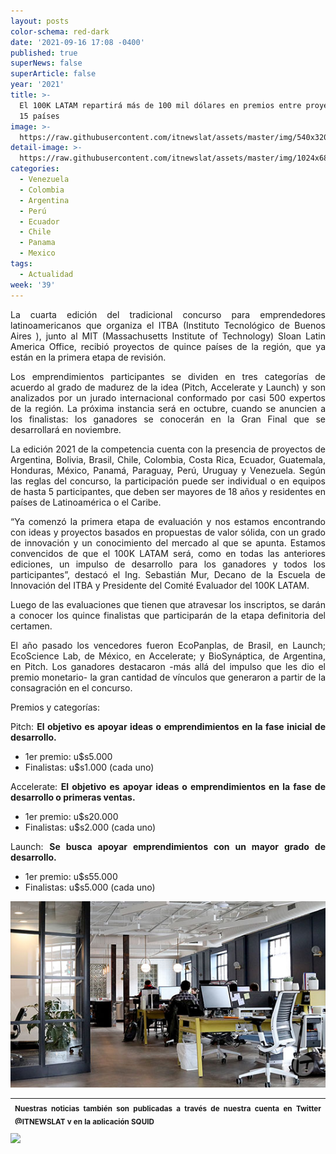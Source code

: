 ```yaml
---
layout: posts
color-schema: red-dark
date: '2021-09-16 17:08 -0400'
published: true
superNews: false
superArticle: false
year: '2021'
title: >-
  El 100K LATAM repartirá más de 100 mil dólares en premios entre proyectos de
  15 países
image: >-
  https://raw.githubusercontent.com/itnewslat/assets/master/img/540x320/Desarrolladores-p.jpg
detail-image: >-
  https://raw.githubusercontent.com/itnewslat/assets/master/img/1024x680/Desarrolladores-g.jpg
categories:
  - Venezuela
  - Colombia
  - Argentina
  - Perú
  - Ecuador
  - Chile
  - Panama
  - Mexico
tags:
  - Actualidad
week: '39'
---
```

<p style="text-align: justify;">La cuarta edición del tradicional concurso para emprendedores latinoamericanos que organiza el ITBA (Instituto Tecnológico de Buenos Aires ), junto al MIT (Massachusetts Institute of Technology) Sloan Latin America Office, recibió proyectos de quince países de la región, que ya están en la primera etapa de revisión.</p>
<p style="text-align: justify;">Los emprendimientos participantes se dividen en tres categorías de acuerdo al grado de madurez de la idea (Pitch, Accelerate y Launch) y son analizados por un jurado internacional conformado por casi 500 expertos de la región. La próxima instancia será en octubre, cuando se anuncien a los finalistas: los ganadores se conocerán en la Gran Final que se desarrollará en noviembre.</p>
<p style="text-align: justify;">La edición 2021 de la competencia cuenta con la presencia de proyectos de Argentina, Bolivia, Brasil, Chile, Colombia, Costa Rica, Ecuador, Guatemala, Honduras, México, Panamá, Paraguay, Perú, Uruguay y Venezuela. Según las reglas del concurso, la participación puede ser individual o en equipos de hasta 5 participantes, que deben ser mayores de 18 años y residentes en países de Latinoamérica o el Caribe.</p>
<p style="text-align: justify;">“Ya comenzó la primera etapa de evaluación y nos estamos encontrando con ideas y proyectos basados en propuestas de valor sólida, con un grado de innovación y un conocimiento del mercado al que se apunta. Estamos convencidos de que el 100K LATAM será, como en todas las anteriores ediciones, un impulso de desarrollo para los ganadores y todos los participantes”, destacó el Ing. Sebastián Mur, Decano de la Escuela de Innovación del ITBA y Presidente del Comité Evaluador del 100K LATAM.</p>
<p style="text-align: justify;">Luego de las evaluaciones que tienen que atravesar los inscriptos, se darán a conocer los quince finalistas que participarán de la etapa definitoria del certamen.</p>
<p style="text-align: justify;">El año pasado los vencedores fueron EcoPanplas, de Brasil, en Launch; EcoScience Lab, de México, en Accelerate; y BioSynáptica, de Argentina, en Pitch. Los ganadores destacaron -más allá del impulso que les dio el premio monetario- la gran cantidad de vínculos que generaron a partir de la consagración en el concurso.</p>
<p style="text-align: justify;">Premios y categorías:</p>
<p style="text-align: justify;">Pitch: <strong>El objetivo es apoyar ideas o emprendimientos en la fase inicial de desarrollo.</strong></p>

<ul style="list-style-type: disc; text-align: justify;">
	<li>1er premio: u$s5.000</li>
	<li>Finalistas: u$s1.000 (cada uno)</li>
</ul>
<p style="text-align: justify;">Accelerate: <strong>El objetivo es apoyar ideas o emprendimientos en la fase de desarrollo o primeras ventas.</strong></p>

<ul style="list-style-type: disc; text-align: justify;">
	<li>1er premio: u$s20.000</li>
	<li>Finalistas: u$s2.000 (cada uno)</li>
</ul>
<p style="text-align: justify;">Launch: <strong>Se busca apoyar emprendimientos con un mayor grado de desarrollo.</strong></p>

<ul style="list-style-type: disc; text-align: justify;">
	<li>1er premio: u$s55.000</li>
	<li>Finalistas: u$s5.000 (cada uno)</li>
</ul>
<p style="text-align: justify;"></p>

![](https://raw.githubusercontent.com/itnewslat/assets/master/img/540x320/Desarrolladores-p.jpg)

<table style="height: 42px;" width="569">
<tbody>
<tr>
<td style="text-align: justify;"><sub><strong>Nuestras noticias también son publicadas a través de nuestra cuenta en Twitter <a href="https://twitter.com/itnewslat?lang=es">@ITNEWSLAT</a> y en la aplicación <a href="https://squidapp.co/en/">SQUID</a></strong></sub></td>
</tr>
</tbody>
</table>

<img src="https://tracker.metricool.com/c3po.jpg?hash=56f88a41e39ab42c063cc51676587a04"/>

